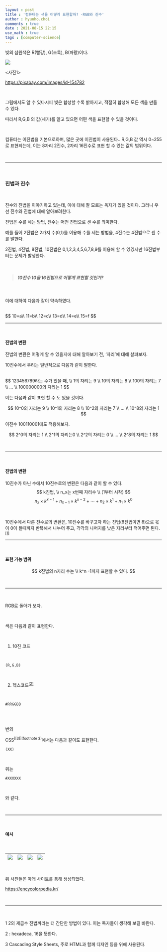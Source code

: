 ```yaml
---
layout : post
title : '컴퓨터는 색을 어떻게 표현할까? -RGB와 진수'
author : hyunho.choi
comments : true
date : 2021-08-15 22:15
use_math : true
tags : [computer-science]
---
```




빛의 삼원색은 R(빨강), G(초록), B(파랑)이다.



![](https://user-images.githubusercontent.com/54809044/129481124-8211b402-ade4-4b27-9694-8916f2f407ec.png)

<사진1>

https://pixabay.com/images/id-154782<br>

<br>

그림에서도 알 수 있다시피 빛은 합성할 수록 밝아지고, 적절히 합성해 모든 색을 만들 수 있다.<br>

따라서 R,G,B 의 값(세기)를 알고 있으면 어떤 색을 표현할 수 있을 것이다.<br>

<br>

컴퓨터는 이진법을 기본으로하며,  많은 곳에 이진법이 사용된다.. R,G,B 값 역시 0~255로 표현되는데, 이는 8자리 2진수, 2자리 16진수로 표현 할 수 있는 값의 범위이다.<br>

<br>



------



<br>



### 진법과 진수<br>



<br>



진수와 진법을 이야기하고 있는데, 이에 대해 잘 모르는 독자가 있을 것이다. 그러니 우선 진수와 진법에 대해 알아보려한다.<br>

진법은 수를 세는 방법, 진수는 어떤 진법으로 센 수를 의미한다.<br>

예를 들어 2진법은 2가지 수(0,1)를 이용해 수를 세는 방법을, 4진수는 4진법으로 센 수를 말한다.<br>

2진법, 4진법, 8진법, 10진법은 0,1,2,3,4,5,6,7,8,9를 이용해 할 수 있겠지만 16진법부터는 문제가 발생한다.<br>



<br>



> ##### 10진수 10을 16진법으로 어떻게 표현할 것인가?



<br>



이에 대하여 다음과 같이 약속하였다.<br>



<br>
$$
10=a\\
11=b\\
12=c\\
13=d\\
14=e\\
15=f
$$

<br>




------



<br>



#### 진법의 변환<br>

진법의 변환은 어떻게 할 수 있을지에 대해 알아보기 전, ‘자리’에 대해 살펴보자.<br>

10진수에서 우리는 일반적으로 다음과 같이 말한다.<br>

<br>
$$
123456789라는 수가 있을 때,
\\
1의 자리는 9
\\
10의 자리는 8
\\
100의 자리는 7
\\
…
\\
100000000의 자리는 1
$$


이는 다음과 같이 표현 할 수 도 있을 것이다.<br>

$$
10^0의 자리는 9
\\
10^1의 자리는 8
\\
10^2의 자리는 7
\\
...
\\
10^8의 자리는 1
$$


이진수 100110001에도 적용해보자.<br>

$$
2^0의 자리는 1
\\
2^1의 자리는0
\\
2^2의 자리는 0
\\
...
\\
2^8의 자리는 1
$$

<br>




------



<br>



#### 진법의 변환<br>



10진수가 아닌 수에서 10진수로의 변환은 다음과 같이 할 수 있다.<br>
$$
k진법,
\\
n_x는 x번째 자리수
\\
(1부터 시작)
$$
$$
n_x\times k^{x-1}+n_{x-1}\times k^{x-2}+\cdots +n_{2}\times k^{1} +n_{1}\times k^{0}
$$

<br>

10진수에서 다른 진수로의 변환은, 10진수를 바꾸고자 하는 진법(8진법이면 8)으로 몫이 0이 될때까지 반복해서 나누어 주고, 각각의 나머지를 낮은 자리부터 적어주면 된다.<sup>[[1]](#footnote1)</sup><br>



------



<br>



#### 표현 가능 범위<br>

$$
k진법의 n자리 수는
\\
k^n -1까지 표현할 수 있다.
$$

<br>



------



<br>

RGB로 돌아가 보자.<br>

<br>

색은 다음과 같이 표현한다.<br>

<br>

1. 10진 코드<br>

<br>



```pseudocode
(R,G,B)
```



<br>

2. 헥스코드<sup><a href="#footnote2">[2]</a></sup><br>



<br>



```pseudocode
#RRGGBB
```



<br>



<br>

번외<br>

CSS<sup>[[3]](footnote 3)</sup>에서는 다음과 같이도 표현한다.<br>



```pseudocode
(XX)
```



<br>

위는<br>



```pseudocode
#XXXXXX
```



<br>

와 같다.<br>

<br>



------



<br>

#### 예시<br>

<br>



| ![](https://user-images.githubusercontent.com/54809044/129482726-46800db9-8f9f-42e6-a4aa-0e0e8c3e6f6e.png) | ![](https://user-images.githubusercontent.com/54809044/129482737-cdf69f05-58ac-4485-b9bd-9ac027ab1486.png) | ![](https://user-images.githubusercontent.com/54809044/129482765-d5dfb6c9-5942-4031-85f6-c7a9ee4cba05.png) | ![](https://user-images.githubusercontent.com/54809044/129482782-0334a633-92e2-4fc1-abf9-4bf3164dcbac.png) |
| :----------------------------------------------------------: | :----------------------------------------------------------: | :----------------------------------------------------------: | :----------------------------------------------------------: |



<br>

위 사진들은 아래 사이트를 통해 생성되었다.<br>

https://encycolorpedia.kr/<br>

<br>



------



<br>



<a name="footnote1">1</a> 2의 제곱수 진법끼리는 더 간단한 방법이 있다. 이는 독자들이 생각해 보길 바란다. <br>

<a id="footnote2">2</a> : hexadeca, 16을 뜻한다.<br>

<a name="footnote3">3</a> Cascading Style Sheets, 주로 HTML과 함께 디자인 등을 위해 사용된다. <br>